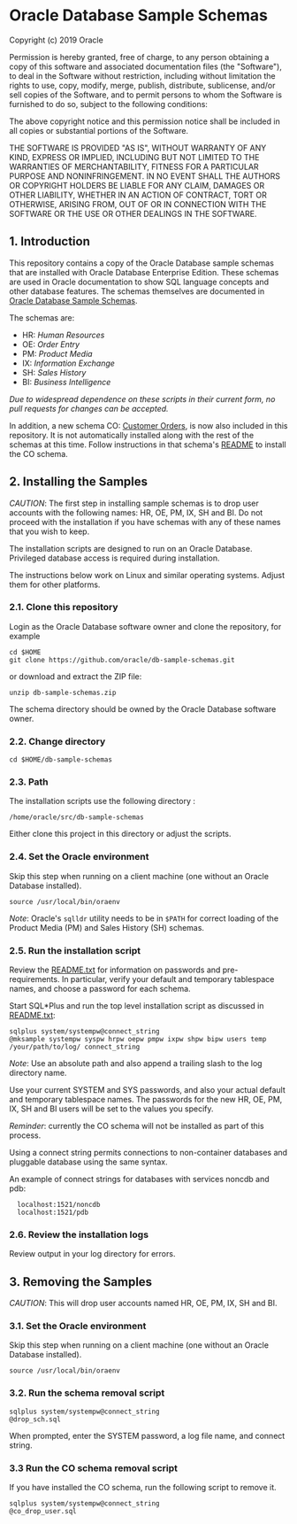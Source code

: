 # Oracle Database Sample Schemas

Copyright (c) 2019 Oracle

Permission is hereby granted, free of charge, to any person obtaining
a copy of this software and associated documentation files (the
"Software"), to deal in the Software without restriction, including
without limitation the rights to use, copy, modify, merge, publish,
distribute, sublicense, and/or sell copies of the Software, and to
permit persons to whom the Software is furnished to do so, subject to
the following conditions:

The above copyright notice and this permission notice shall be
included in all copies or substantial portions of the Software.

THE SOFTWARE IS PROVIDED "AS IS", WITHOUT WARRANTY OF ANY KIND,
EXPRESS OR IMPLIED, INCLUDING BUT NOT LIMITED TO THE WARRANTIES OF
MERCHANTABILITY, FITNESS FOR A PARTICULAR PURPOSE AND
NONINFRINGEMENT. IN NO EVENT SHALL THE AUTHORS OR COPYRIGHT HOLDERS BE
LIABLE FOR ANY CLAIM, DAMAGES OR OTHER LIABILITY, WHETHER IN AN ACTION
OF CONTRACT, TORT OR OTHERWISE, ARISING FROM, OUT OF OR IN CONNECTION
WITH THE SOFTWARE OR THE USE OR OTHER DEALINGS IN THE SOFTWARE.

## 1. Introduction

This repository contains a copy of the Oracle Database sample schemas
that are installed with Oracle Database Enterprise Edition.  These
schemas are used in Oracle documentation to show SQL language
concepts and other database features.  The schemas themselves are 
documented in [Oracle Database Sample Schemas](https://www.oracle.com/pls/topic/lookup?ctx=dblatest&id=COMSC).

The schemas are:

- HR: *Human Resources*
- OE: *Order Entry*
- PM: *Product Media*
- IX: *Information Exchange*
- SH: *Sales History*
- BI: *Business Intelligence*

*Due to widespread dependence on these scripts in their current form,
no pull requests for changes can be accepted.*

In addition, a new schema CO: [Customer Orders](https://github.com/oracle/db-sample-schemas/tree/master/customer_orders), is now also 
included in this repository. It is not automatically installed along with 
the rest of the schemas at this time. Follow instructions in that schema's 
[README](https://github.com/oracle/db-sample-schemas/blob/master/README.md) to install the CO schema.

## 2. Installing the Samples

*CAUTION*: The first step in installing sample schemas is to drop 
user accounts with the following names: HR, OE, PM, IX, SH and BI. 
Do not proceed with the installation if you have schemas with any 
of these names that you wish to keep.

The installation scripts are designed to run on an Oracle Database.  
Privileged database access is required during installation.

The instructions below work on Linux and similar operating systems.
Adjust them for other platforms.

### 2.1. Clone this repository

Login as the Oracle Database software owner and clone the repository, for example

```shell
cd $HOME
git clone https://github.com/oracle/db-sample-schemas.git
```

or download and extract the ZIP file:

```shell
unzip db-sample-schemas.zip
```

The schema directory should be owned by the Oracle Database software owner.

### 2.2. Change directory

```shell
cd $HOME/db-sample-schemas
```

### 2.3. Path

The installation scripts use the following directory :

```/home/oracle/src/db-sample-schemas ```

Either clone this project in this directory or adjust the scripts.

### 2.4. Set the Oracle environment

Skip this step when running on a client machine (one without an Oracle 
Database installed).

```shell
source /usr/local/bin/oraenv
```

*Note*: Oracle's `sqlldr` utility needs to be in `$PATH` for correct
loading of the Product Media (PM) and Sales History (SH) schemas.

### 2.5.  Run the installation script

Review the [README.txt](#README.txt) for information on passwords and
pre-requirements. In particular, verify your default and temporary
tablespace names, and choose a password for each schema.

Start SQL*Plus and run the top level installation script as
discussed in [README.txt](#README.txt):

```shell
sqlplus system/systempw@connect_string
@mksample systempw syspw hrpw oepw pmpw ixpw shpw bipw users temp /your/path/to/log/ connect_string
```

*Note*: Use an absolute path and also append a trailing slash to the log directory name.

Use your current SYSTEM and SYS passwords, and also your actual
default and temporary tablespace names.  The passwords for the new
HR, OE, PM, IX, SH and BI users will be set to the values you
specify.

*Reminder*: currently the CO schema will not be installed as part of this 
process.

Using a connect string permits connections to non-container databases and 
pluggable database using the same syntax.

An example of connect strings for databases with services noncdb and pdb:
```
  localhost:1521/noncdb
  localhost:1521/pdb
```

### 2.6. Review the installation logs

Review output in your log directory for errors.

## 3. Removing the Samples

*CAUTION*: This will drop user accounts named HR, OE, PM, IX, SH and BI.

### 3.1. Set the Oracle environment

Skip this step when running on a client machine (one without an Oracle 
Database installed).

```shell
source /usr/local/bin/oraenv
```

### 3.2. Run the schema removal script

```shell
sqlplus system/systempw@connect_string
@drop_sch.sql
```

When prompted, enter the SYSTEM password, a log file name, and connect string.

### 3.3 Run the CO schema removal script

If you have installed the CO schema, run the following script to remove it. 

```shell
sqlplus system/systempw@connect_string
@co_drop_user.sql 
```
